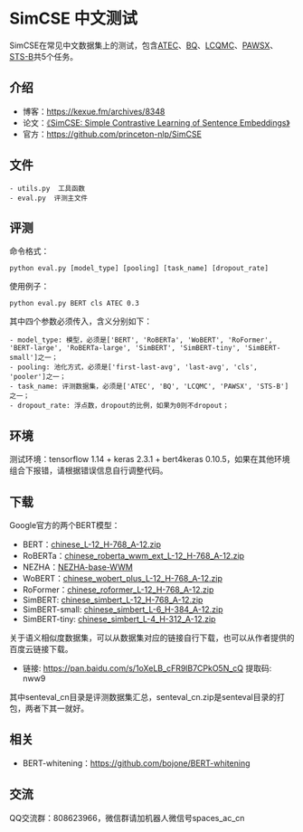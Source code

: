 # SimCSE 中文测试

SimCSE在常见中文数据集上的测试，包含[ATEC](https://github.com/IceFlameWorm/NLP_Datasets/tree/master/ATEC)、[BQ](http://icrc.hitsz.edu.cn/info/1037/1162.htm)、[LCQMC](http://icrc.hitsz.edu.cn/Article/show/171.html)、[PAWSX](https://arxiv.org/abs/1908.11828)、[STS-B](https://github.com/pluto-junzeng/CNSD)共5个任务。

## 介绍

- 博客：https://kexue.fm/archives/8348
- 论文：[《SimCSE: Simple Contrastive Learning of Sentence Embeddings》](https://arxiv.org/abs/2104.08821)
- 官方：https://github.com/princeton-nlp/SimCSE

## 文件

```
- utils.py  工具函数
- eval.py  评测主文件
```

## 评测

命令格式：
```
python eval.py [model_type] [pooling] [task_name] [dropout_rate]
```

使用例子：
```
python eval.py BERT cls ATEC 0.3
```

其中四个参数必须传入，含义分别如下：
```
- model_type: 模型，必须是['BERT', 'RoBERTa', 'WoBERT', 'RoFormer', 'BERT-large', 'RoBERTa-large', 'SimBERT', 'SimBERT-tiny', 'SimBERT-small']之一；
- pooling: 池化方式，必须是['first-last-avg', 'last-avg', 'cls', 'pooler']之一；
- task_name: 评测数据集，必须是['ATEC', 'BQ', 'LCQMC', 'PAWSX', 'STS-B']之一；
- dropout_rate: 浮点数，dropout的比例，如果为0则不dropout；
```

## 环境
测试环境：tensorflow 1.14 + keras 2.3.1 + bert4keras 0.10.5，如果在其他环境组合下报错，请根据错误信息自行调整代码。

## 下载

Google官方的两个BERT模型：
- BERT：[chinese_L-12_H-768_A-12.zip](https://storage.googleapis.com/bert_models/2018_11_03/chinese_L-12_H-768_A-12.zip)
- RoBERTa：[chinese_roberta_wwm_ext_L-12_H-768_A-12.zip](https://github.com/ymcui/Chinese-BERT-wwm)
- NEZHA：[NEZHA-base-WWM](https://github.com/huawei-noah/Pretrained-Language-Model/tree/master/NEZHA-TensorFlow)
- WoBERT：[chinese_wobert_plus_L-12_H-768_A-12.zip](https://github.com/ZhuiyiTechnology/WoBERT)
- RoFormer：[chinese_roformer_L-12_H-768_A-12.zip](https://github.com/ZhuiyiTechnology/roformer)
- SimBERT: [chinese_simbert_L-12_H-768_A-12.zip](https://github.com/ZhuiyiTechnology/simbert)
- SimBERT-small: [chinese_simbert_L-6_H-384_A-12.zip](https://github.com/ZhuiyiTechnology/simbert)
- SimBERT-tiny: [chinese_simbert_L-4_H-312_A-12.zip](https://github.com/ZhuiyiTechnology/simbert)

关于语义相似度数据集，可以从数据集对应的链接自行下载，也可以从作者提供的百度云链接下载。
- 链接: https://pan.baidu.com/s/1oXeLB_cFR9lB7CPkO5N_cQ 提取码: nww9

其中senteval_cn目录是评测数据集汇总，senteval_cn.zip是senteval目录的打包，两者下其一就好。

## 相关
- BERT-whitening：https://github.com/bojone/BERT-whitening

## 交流

QQ交流群：808623966，微信群请加机器人微信号spaces_ac_cn

